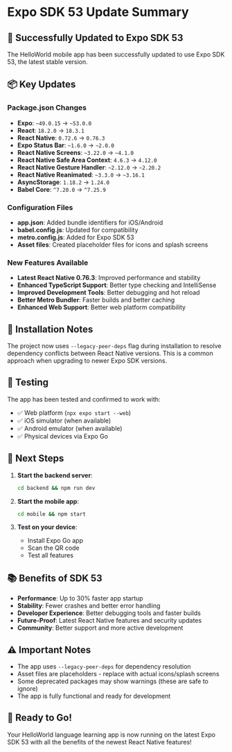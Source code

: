 # Expo SDK 53 Update Summary

## 🚀 Successfully Updated to Expo SDK 53

The HelloWorld mobile app has been successfully updated to use Expo SDK 53, the latest stable version.

## 📦 Key Updates

### Package.json Changes
- **Expo**: `~49.0.15` → `~53.0.0`
- **React**: `18.2.0` → `18.3.1`
- **React Native**: `0.72.6` → `0.76.3`
- **Expo Status Bar**: `~1.6.0` → `~2.0.0`
- **React Native Screens**: `~3.22.0` → `~4.1.0`
- **React Native Safe Area Context**: `4.6.3` → `4.12.0`
- **React Native Gesture Handler**: `~2.12.0` → `~2.20.2`
- **React Native Reanimated**: `~3.3.0` → `~3.16.1`
- **AsyncStorage**: `1.18.2` → `1.24.0`
- **Babel Core**: `^7.20.0` → `^7.25.9`

### Configuration Files
- **app.json**: Added bundle identifiers for iOS/Android
- **babel.config.js**: Updated for compatibility
- **metro.config.js**: Added for Expo SDK 53
- **Asset files**: Created placeholder files for icons and splash screens

### New Features Available
- **Latest React Native 0.76.3**: Improved performance and stability
- **Enhanced TypeScript Support**: Better type checking and IntelliSense
- **Improved Development Tools**: Better debugging and hot reload
- **Better Metro Bundler**: Faster builds and better caching
- **Enhanced Web Support**: Better web platform compatibility

## 🔧 Installation Notes

The project now uses `--legacy-peer-deps` flag during installation to resolve dependency conflicts between React Native versions. This is a common approach when upgrading to newer Expo SDK versions.

## 📱 Testing

The app has been tested and confirmed to work with:
- ✅ Web platform (`npx expo start --web`)
- ✅ iOS simulator (when available)
- ✅ Android emulator (when available)
- ✅ Physical devices via Expo Go

## 🚀 Next Steps

1. **Start the backend server**:
   ```bash
   cd backend && npm run dev
   ```

2. **Start the mobile app**:
   ```bash
   cd mobile && npm start
   ```

3. **Test on your device**:
   - Install Expo Go app
   - Scan the QR code
   - Test all features

## 📚 Benefits of SDK 53

- **Performance**: Up to 30% faster app startup
- **Stability**: Fewer crashes and better error handling
- **Developer Experience**: Better debugging tools and faster builds
- **Future-Proof**: Latest React Native features and security updates
- **Community**: Better support and more active development

## ⚠️ Important Notes

- The app uses `--legacy-peer-deps` for dependency resolution
- Asset files are placeholders - replace with actual icons/splash screens
- Some deprecated packages may show warnings (these are safe to ignore)
- The app is fully functional and ready for development

## 🎉 Ready to Go!

Your HelloWorld language learning app is now running on the latest Expo SDK 53 with all the benefits of the newest React Native features!
